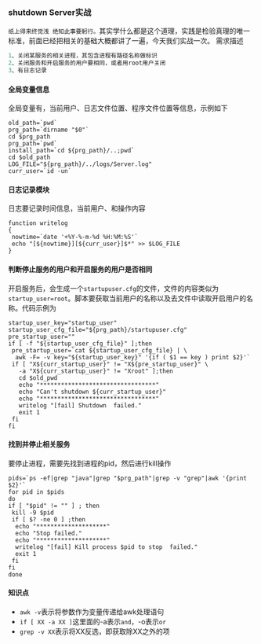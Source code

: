 ### shutdown Server实战
`纸上得来终觉浅 绝知此事要躬行。`其实学什么都是这个道理，实践是检验真理的唯一标准，前面已经把相关的基础大概都讲了一遍，今天我们实战一次。
需求描述
``` python
1、关闭某服务的相关进程，其包含进程有路径名称做标识
2、关闭服务和开启服务的用户要相同，或者用root用户关闭
3、有日志记录
```
#### 全局变量信息
全局变量有，当前用户、日志文件位置、程序文件位置等信息，示例如下
``` shell
old_path=`pwd`
prg_path=`dirname "$0"`
cd $prg_path
prg_path=`pwd`
install_path=`cd ${prg_path}/..;pwd`
cd $old_path
LOG_FILE="${prg_path}/../logs/Server.log"
curr_user=`id -un`
```
#### 日志记录模块
日志要记录时间信息，当前用户、和操作内容
``` shell
function writelog
{
 nowtime=`date '+%Y-%-m-%d %H:%M:%S'`
 echo "[${nowtime}][${curr_user}]$*" >> $LOG_FILE
}
```
#### 判断停止服务的用户和开启服务的用户是否相同
开启服务后，会生成一个`startupuser.cfg`的文件，文件的内容类似为`startup_user=root`。脚本要获取当前用户的名称以及去文件中读取开启用户的名称。代码示例为
``` shell
startup_user_key="startup_user"
startup_user_cfg_file="${prg_path}/startupuser.cfg"
pre_startup_user=""
if [ -f "${startup_user_cfg_file}" ];then
 pre_startup_user=`cat ${startup_user_cfg_file} | \
  awk -F= -v key="${startup_user_key}" '{if ( $1 == key ) print $2}'`
 if [ "X${curr_startup_user}" != "X${pre_startup_user}" \
   -a "X${curr_startup_user}" != "Xroot" ];then
   cd $old_pwd
   echo "*********************************"
   echo "Can't shutdown ${curr_startup_user}"
   echo "*********************************"
   writelog "[fail] Shutdown  failed."
   exit 1
 fi
fi
```
#### 找到并停止相关服务
要停止进程，需要先找到进程的pid，然后进行kill操作
``` shell
pids=`ps -ef|grep "java"|grep "$prg_path"|grep -v "grep"|awk '{print $2}'`
for pid in $pids
do
if [ "$pid" != "" ] ; then
 kill -9 $pid
 if [ $? -ne 0 ] ;then
  echo "********************"
  echo "Stop failed."
  echo "********************"
  writelog "[fail] Kill process $pid to stop  failed."
  exit 1
 fi
fi
done
```
#### 知识点
* `awk -v`表示将参数作为变量传递给awk处理语句
* `if [ XX -a XX ]`这里面的-a表示`and`，-o表示`or`
* `grep -v XX`表示将XX反选，即获取除XX之外的项